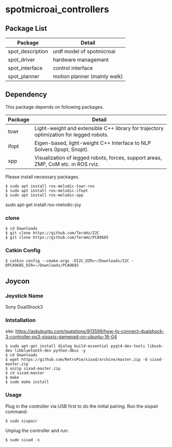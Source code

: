 # spotmicroai_controllers

## Package List

| Package | Detail |
| --- | --- |
| spot_description | urdf model of spotmicroai |
| spot_driver      | hardware managemant |
| spot_interface   | control interface |
| spot_planner     | motion planner (mainly walk) |

## Dependency

This package depends on following packages.

| Package | Detail |
| --- | --- |
| towr  |Light-weight and extensible C++ library for trajectory optimization for legged robots.|
| ifopt |Eigen-based, light-weight C++ Interface to NLP Solvers (Ipopt, Snopt).|
| xpp   |Visualization of legged robots, forces, support areas, ZMP, CoM etc. in ROS rviz.|

Please install necessary packages.

```
$ sudo apt install ros-melodic-towr-ros
$ sudo apt install ros-melodic-ifopt
$ sudo apt install ros-melodic-xpp
```

sudo apt-get install ros-melodic-joy

### clone

```
$ cd Downloads
$ git clone https://github.com/TeraHz/I2C
$ git clone https://github.com/TeraHz/PCA9685
```

### Catkin Config

```
$ catkin config --cmake-args -DI2C_DIR=~/Downloads/I2C -DPCA9685_DIR=~/Downloads/PCA9685
```

## Joycon

### Joystick Name
Sony DualShock3

### Intstallation

site: https://askubuntu.com/questions/913599/how-to-connect-dualshock-3-controller-ps3-sixaxis-gamepad-on-ubuntu-16-04

```
$ sudo apt-get install dialog build-essential pyqt4-dev-tools libusb-dev libbluetooth-dev python-dbus -y
$ cd Downloads
$ wget https://github.com/RetroPie/sixad/archive/master.zip -O sixad-master.zip
$ unzip sixad-master.zip
$ cd sixad-master
$ make
$ sudo make install
```

### Usage

Plug in the controller via USB first to do the initial pairing. Run the sixpair command:

```
$ sudo sixpair
```

Unplug the controller and run:

```
$ sudo sixad -s
```